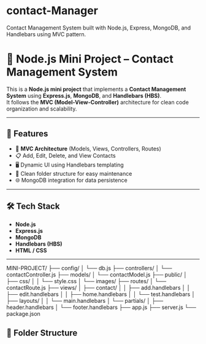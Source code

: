 # contact-Manager
Contact Management System built with Node.js, Express, MongoDB, and Handlebars using MVC pattern.


# 📇 Node.js Mini Project – Contact Management System

This is a **Node.js mini project** that implements a **Contact Management System** using **Express.js**, **MongoDB**, and **Handlebars (HBS)**.  
It follows the **MVC (Model-View-Controller)** architecture for clean code organization and scalability.

---

## 🚀 Features

- 🧩 **MVC Architecture** (Models, Views, Controllers, Routes)
- 📋 Add, Edit, Delete, and View Contacts
- 🖥️ Dynamic UI using Handlebars templating
- 📁 Clean folder structure for easy maintenance
- 🌐 MongoDB integration for data persistence

---

## 🛠️ Tech Stack

- **Node.js**
- **Express.js**
- **MongoDB**
- **Handlebars (HBS)**
- **HTML / CSS**

---

MINI-PROJECT/
├── config/
│ └── db.js
├── controllers/
│ └── contactController.js
├── models/
│ └── contactModel.js
├── public/
│ ├── css/
│ │ └── style.css
│ └── images/
├── routes/
│ └── contactRoute.js
├── views/
│ ├── contact/
│ │ ├── add.handlebars
│ │ ├── edit.handlebars
│ │ ├── home.handlebars
│ │ └── test.handlebars
│ ├── layouts/
│ │ └── main.handlebars
│ └── partials/
│ ├── header.handlebars
│ └── footer.handlebars
├── app.js
├── server.js
└── package.json

## 📂 Folder Structure

